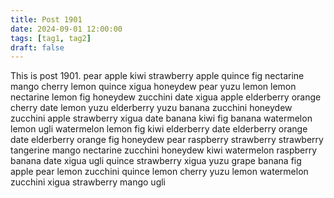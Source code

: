 ```yaml
---
title: Post 1901
date: 2024-09-01 12:00:00
tags: [tag1, tag2]
draft: false
---
```

This is post 1901.
pear
apple
kiwi
strawberry
apple
quince
fig
nectarine
mango
cherry
lemon
quince
xigua
honeydew
pear
yuzu
lemon
lemon
nectarine
lemon
fig
honeydew
zucchini
date
xigua
apple
elderberry
orange
cherry
date
lemon
yuzu
elderberry
yuzu
banana
zucchini
honeydew
zucchini
apple
strawberry
xigua
date
banana
kiwi
fig
banana
watermelon
lemon
ugli
watermelon
lemon
fig
kiwi
elderberry
date
elderberry
orange
date
elderberry
orange
fig
honeydew
pear
raspberry
strawberry
strawberry
tangerine
mango
nectarine
zucchini
honeydew
kiwi
watermelon
raspberry
banana
date
xigua
ugli
quince
strawberry
xigua
yuzu
grape
banana
fig
apple
pear
lemon
zucchini
quince
lemon
cherry
yuzu
lemon
watermelon
zucchini
xigua
strawberry
mango
ugli
